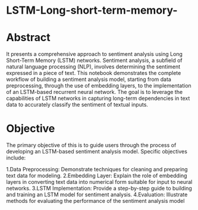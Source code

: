 # LSTM-Long-short-term-memory-

# Abstract

It presents a comprehensive approach to sentiment analysis using Long Short-Term Memory (LSTM) networks. Sentiment analysis, a subfield of natural language processing (NLP), involves determining the sentiment expressed in a piece of text. This notebook demonstrates the complete workflow of building a sentiment analysis model, starting from data preprocessing, through the use of embedding layers, to the implementation of an LSTM-based recurrent neural network. The goal is to leverage the capabilities of LSTM networks in capturing long-term dependencies in text data to accurately classify the sentiment of textual inputs.

# Objective

The primary objective of this is to guide users through the process of developing an LSTM-based sentiment analysis model. Specific objectives include:

1.Data Preprocessing: Demonstrate techniques for cleaning and preparing text data for modeling.
2.Embedding Layer: Explain the role of embedding layers in converting text data into numerical form suitable for input to neural networks.
3.LSTM Implementation: Provide a step-by-step guide to building and training an LSTM model for sentiment analysis.
4.Evaluation: Illustrate methods for evaluating the performance of the sentiment analysis model

